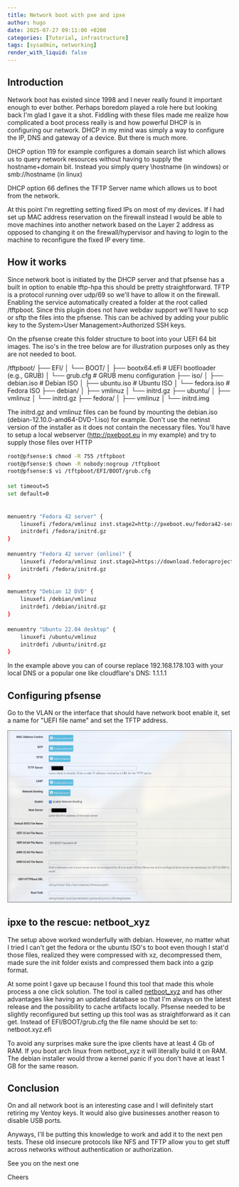 ```yaml
---
title: Network boot with pxe and ipxe
author: hugo
date: 2025-07-27 09:11:00 +0200
categories: [Tutorial, infrastructure]
tags: [sysadmin, networking]
render_with_liquid: false
---
```


## Introduction

Network boot has existed since 1998 and I never really found it important enough to ever bother. Perhaps boredom played a role here but looking back I'm glad I gave it a shot. Fiddling with these files made me realize how complicated a boot process really is and how powerful DHCP is in configuring our network. DHCP in my mind was simply a way to configure the IP, DNS and gateway of a device. But there is much more.

DHCP option 119 for example configures a domain search list which allows us to query network resources without having to supply the hostname+domain bit. Instead you simply query \\hostname (in windows) or smb://hostname (in linux)

DHCP option 66 defines the TFTP Server name which allows us to boot from the network. 

At this point I'm regretting setting fixed IPs on most of my devices. If I had set up MAC address reservation on the firewall instead I would be able to move machines into another network based on the Layer 2 address as opposed to changing it on the firewall/hypervisor and having to login to the machine to reconfigure the fixed IP every time. 


## How it works

Since network boot is initiated by the DHCP server and that pfsense has a built in option to enable tftp-hpa this should be pretty straightforward. TFTP is a protocol running over udp/69 so we'll have to allow it on the firewall. Enabling the service automatically created a folder at the root called /tftpboot. Since this plugin does not have webdav support we'll have to scp or sftp the files into the pfsense. This can be achived by adding your public key to the System>User Management>Authorized SSH keys.

On the pfsense create this folder structure to boot into your UEFI 64 bit images. The iso's in the tree below are for illustration purposes only as they are not needed to boot.

/tftpboot/
├── EFI/
│   └── BOOT/
│       ├── bootx64.efi         # UEFI bootloader (e.g., GRUB)
│       └── grub.cfg            # GRUB menu configuration
├── iso/
│   ├── debian.iso              # Debian ISO
│   ├── ubuntu.iso              # Ubuntu ISO
│   └── fedora.iso              # Fedora ISO
├── debian/
│   ├── vmlinuz
│   └── initrd.gz
├── ubuntu/
│   ├── vmlinuz
│   └── initrd.gz
├── fedora/
│   ├── vmlinuz
│   └── initrd.img

The initrd.gz and vmlinuz files can be found by mounting the debian.iso (debian-12.10.0-amd64-DVD-1.iso) for example. Don't use the netinst version of the installer as it does not contain the necessary files. You'll have to setup a local webserver (http://pxeboot.eu in my example) and try to supply those files over HTTP 

```bash
root@pfsense:$ chmod -R 755 /tftpboot
root@pfsense:$ chown -R nobody:nogroup /tftpboot
root@pfsense:$ vi /tftpboot/EFI/BOOT/grub.cfg

set timeout=5
set default=0


menuentry "Fedora 42 server" {
    linuxefi /fedora/vmlinuz inst.stage2=http://pxeboot.eu/fedora42-server/ ip=dhcp rd.debug 
    initrdefi /fedora/initrd.gz
}

menuentry "Fedora 42 server (online)" {
    linuxefi /fedora/vmlinuz inst.stage2=https://download.fedoraproject.org/pub/fedora/linux/releases/42/Server/x86_64/os/ ip=dhcp nameserver=192.168.178.103 rd.debug
    initrdefi /fedora/initrd.gz
}

menuentry "Debian 12 DVD" {
    linuxefi /debian/vmlinuz
    initrdefi /debian/initrd.gz
}

menuentry "Ubuntu 22.04 desktop" {
    linuxefi /ubuntu/vmlinuz
    initrdefi /ubuntu/initrd.gz
}
```

In the example above you can of course replace 192.168.178.103 with your local DNS or a popular one like cloudflare's DNS: 1.1.1.1

## Configuring pfsense

Go to the VLAN or the interface that should have network boot enable it, set a name for "UEFI file name" and set the TFTP address.  

![pfsense](</assets/img/posts/swappy-20250726-180416.png>)

## ipxe to the rescue: netboot_xyz

The setup above worked wonderfully with debian. However, no matter what I tried I can't get the fedora or the ubuntu ISO's to boot even though I stat'd those files, realized they were compressed with xz, decompressed them, made sure the init folder exists and compressed them back into a gzip format. 

At some point I gave up because I found this tool that made this whole process a one click solution. The tool is called [netboot_xyz](https://netboot.xyz/) and has other advantages like having an updated database so that I'm always on the latest release and the possibility to cache artifacts locally. Pfsense needed to be slightly reconfigured but setting up this tool was as straightforward as it can get. Instead of EFI/BOOT/grub.cfg the file name should be set to: netboot.xyz.efi

To avoid any surprises make sure the ipxe clients have at least 4 Gb of RAM. If you boot arch linux from netboot_xyz it will literally build it on RAM. The debian installer would throw a kernel panic if you don't have at least 1 GB for the same reason.

## Conclusion

On and all network boot is an interesting case and I will definitely start retiring my Ventoy keys. It would also give businesses another reason to disable USB ports. 

Anyways, I'll be putting this knowledge to work and add it to the next pen tests. These old insecure protocols like NFS and TFTP allow you to get stuff across networks without authentication or authorization. 

See you on the next one

Cheers




